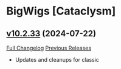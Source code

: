 # BigWigs [Cataclysm]

## [v10.2.33](https://github.com/BigWigsMods/BigWigs_Cataclysm/tree/v10.2.33) (2024-07-22)
[Full Changelog](https://github.com/BigWigsMods/BigWigs_Cataclysm/compare/v10.2.32...v10.2.33) [Previous Releases](https://github.com/BigWigsMods/BigWigs_Cataclysm/releases)

- Updates and cleanups for classic  
